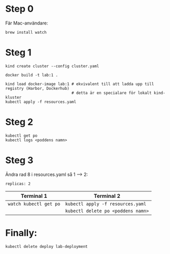 
# Step 0
Fär Mac-användare:
```
brew install watch
```


# Steg 1
```
kind create cluster --config cluster.yaml

docker build -t lab:1 .

kind load docker-image lab:1 # ekvivalent till att ladda upp till registry (Harbor, Dockerhub)
                             # detta är en specialare för lokalt kind-kluster
kubectl apply -f resources.yaml
```

# Steg 2
```
kubectl get po
kubectl logs <poddens namn>
```

# Steg 3

Ändra rad 8 i resources.yaml så 1 --> 2:
```
replicas: 2
```

| Terminal 1 | Terminal 2 |
|------------|------------|
| `watch kubectl get po`  | `kubectl apply -f resources.yaml` |
|| `kubectl delete po <poddens namn>` |

# Finally:
```
kubectl delete deploy lab-deployment
```

